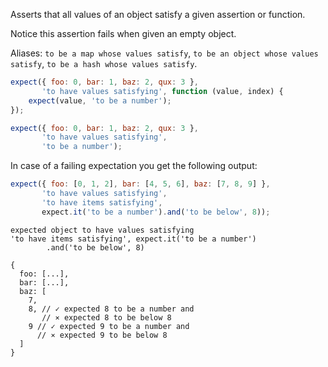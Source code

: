 Asserts that all values of an object satisfy a given assertion or function.

Notice this assertion fails when given an empty object.

Aliases: `to be a map whose values satisfy`,
`to be an object whose values satisfy`, `to be a hash whose values satisfy`.

```javascript
expect({ foo: 0, bar: 1, baz: 2, qux: 3 },
       'to have values satisfying', function (value, index) {
    expect(value, 'to be a number');
});

expect({ foo: 0, bar: 1, baz: 2, qux: 3 },
       'to have values satisfying',
       'to be a number');
```

In case of a failing expectation you get the following output:

```javascript
expect({ foo: [0, 1, 2], bar: [4, 5, 6], baz: [7, 8, 9] },
       'to have values satisfying',
       'to have items satisfying',
       expect.it('to be a number').and('to be below', 8));
```

```output
expected object to have values satisfying
'to have items satisfying', expect.it('to be a number')
        .and('to be below', 8)

{
  foo: [...],
  bar: [...],
  baz: [
    7,
    8, // ✓ expected 8 to be a number and
       // ⨯ expected 8 to be below 8
    9 // ✓ expected 9 to be a number and
      // ⨯ expected 9 to be below 8
  ]
}
```
